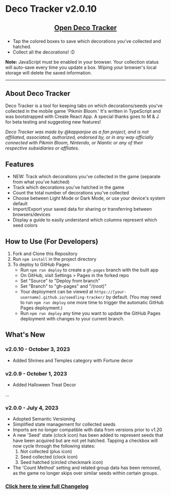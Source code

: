 # Deco Tracker v2.0.10

## [<p align=center>Open Deco Tracker</p>](https://kappanjoe.github.io/seedling-tracker/)

- Tap the colored boxes to save which decorations you've collected and hatched.
- Collect all the decorations! :D

**Note:** JavaScript must be enabled in your browser. Your collection status will auto-save every time you update a box. Wiping your browser's local storage will delete the saved information.
<br/>
<hr/>

## About Deco Tracker

Deco Tracker is a tool for keeping tabs on which decorations/seeds you've collected in the mobile game 'Pikmin Bloom.' It's written in TypeScript and was bootstrapped with Create React App. A special thanks goes to M & J for beta testing and suggesting new features!

*Deco Tracker was made by @kappanjoe as a fan project, and is not affiliated, associated, authorized, endorsed by, or in any way officially connected with Pikmin Bloom, Nintendo, or Niantic or any of their respective subsidiaries or affliates.*

## Features
- NEW: Track which decorations you've collected in the game (separate from what you've hatched)
- Track which decorations you've hatched in the game
- Count the total number of decorations you've collected
- Choose between Light Mode or Dark Mode, or use your device's system default
- Import/Export your saved data for sharing or transferring between browsers/devices
- Display a guide to easily understand which columns represent which seed colors

## How to Use (For Developers)

1. Fork and Clone this Repository
2. Run `npm install` in the project directory
3. To deploy to GitHub Pages:
   - Run `npm run deploy` to create a `gh-pages` branch with the built app
   - On GitHub, visit Settings > Pages in the forked repo
   - Set "Source" to "Deploy from branch"
   - Set "Branch" to "gh-pages" and "/(root)"
   - Your deployment can be viewed at `https://[your-username].github.io/seedling-tracker/` by default. (You may need to run `npm run deploy` one more time to trigger the automatic GitHub Pages deployment.)
   - Run `npm run deploy` any time you want to update the GitHub Pages deployment with changes to your current branch.

## What's New

### v2.0.10 - October 3, 2023
- Added Shrines and Temples category with Fortune decor

### v2.0.9 - October 1, 2023
- Added Halloween Treat Decor

...

### v2.0.0 - July 4, 2023
- Adopted Semantic Versioning
- Simplified state management for collected seeds
- Imports are no longer compatible with data from versions prior to v1.20
- A new 'Seed' state (clock icon) has been added to represent seeds that have been acquired but are not yet hatched. Tapping a checkbox will now cycle through the following states:
  1. Not collected (plus icon)
  2. Seed collected (clock icon)
  3. Seed hatched (circled checkmark icon)
- The 'Count Method' setting and related group data has been removed, as the game no longer skips over similar seeds within certain groups.

### [Click here to view full Changelog](/CHANGELOG.md)
